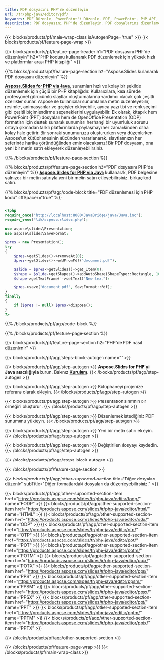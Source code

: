 ```yaml
---
title: PDF dosyasını PHP'de düzenleyin
url: /tr/php-java/editor/pdf/
keywords: PDF Düzenle, PowerPoint'i Düzenle, PDF, PowerPoint, PHP API, PHP Kitaplığı
description: PDF dosyasını PHP'de düzenleyin. PDF dosyalarını düzenlemek için PHP kitaplık API'sini kullanın
---
```


{{< blocks/products/pf/main-wrap-class isAutogenPage="true" >}}
{{< blocks/products/pf/feature-page-wrap >}}

{{< blocks/products/pf/feature-page-header h1="PDF dosyasını PHP'de düzenleyin" h2="PHP kodunu kullanarak PDF düzenlemek için yüksek hızlı ve platformlar arası PHP kitaplığı" >}}

{{% blocks/products/pf/feature-page-section h2="Aspose.Slides kullanarak PDF dosyasını düzenleyin" %}}

[**Aspose.Slides for PHP via Java**](https://products.aspose.com/slides/tr/php-java/), sunumları hızlı ve kolay bir şekilde düzenlemek için güçlü bir PHP kitaplığıdır. Kullanıcılara, kısa sürede profesyonel görünümlü slaytlar oluşturmalarına yardımcı olacak çok çeşitli özellikler sunar. Aspose ile kullanıcılar sunumlarına metin düzenleyebilir, resimler, animasyonlar ve geçişler ekleyebilir, ayrıca yazı tipi ve renk seçimi gibi çeşitli biçimlendirme seçeneklerini uygulayabilir. Ek olarak, kitaplık hem PowerPoint (PPT) dosyaları hem de OpenOffice Presentation (ODP) formatları için destek sunarak sunumları herhangi bir uyumluluk sorunu ortaya çıkmadan farklı platformlarda paylaşmayı her zamankinden daha kolay hale getirir. Bir sonraki sunumunuzu oluştururken veya düzenlerken Aspose'un kütüphanesinin gücünden yararlanarak, slaytlarınızın her seferinde harika göründüğünden emin olacaksınız!
Bir PDF dosyasını, ona yeni bir metin satırı ekleyerek düzenleyebilirsiniz. 

{{% /blocks/products/pf/feature-page-section %}}

{{% blocks/products/pf/feature-page-section  h2="PDF dosyasını PHP'de düzenleyin" %}}
[**Aspose.Slides for PHP via Java**](https://products.aspose.com/slides/tr/php-java/) kullanarak, PDF belgesine yalnızca bir metin satırıyla yeni bir metin satırı ekleyebilirsiniz. birkaç kod satırı.

{{% blocks/products/pf/agp/code-block title="PDF düzenlemesi için PHP kodu" offSpacer="true" %}}

```php

<?php
require_once("http://localhost:8080/JavaBridge/java/Java.inc");
require_once("lib/aspose.slides.php");
 
use aspose\slides\Presentation;
use aspose\slides\SaveFormat;
 
$pres = new Presentation();
try
{
    $pres->getSlides()->removeAt(0);
    $pres->getSlides()->addFromPdf("document.pdf");

    $slide = $pres->getSlides()->get_Item(0);     
    $shape = $slide->getShapes()->addAutoShape(ShapeType::Rectangle, 10, 10, 100, 50);
    $shape->getTextFrame()->setText("New text");

    $pres->save("document.pdf", SaveFormat::Pdf);
}
finally
{
    if ($pres != null) $pres->dispose();
}
?>
```
{{% /blocks/products/pf/agp/code-block %}}

{{% /blocks/products/pf/feature-page-section %}}

{{< blocks/products/pf/feature-page-section  h2="PHP'de PDF nasıl düzenlenir" >}}

{{< blocks/products/pf/agp/steps-block-autogen name="" >}}


{{< blocks/products/pf/agp/step-autogen >}}
**Aspose.Slides for PHP'yi Java aracılığıyla** kurun. Bakınız [**Kurulum**](https://docs.aspose.com/slides/php-java/installation/).
{{< /blocks/products/pf/agp/step-autogen >}}

{{< blocks/products/pf/agp/step-autogen >}}
Kütüphaneyi projenize referans olarak ekleyin.
{{< /blocks/products/pf/agp/step-autogen >}}

{{< blocks/products/pf/agp/step-autogen >}}
Presentation sınıfının bir örneğini oluşturun.
{{< /blocks/products/pf/agp/step-autogen >}}

{{< blocks/products/pf/agp/step-autogen >}}
Düzenlemek istediğiniz PDF sunumunu yükleyin.
{{< /blocks/products/pf/agp/step-autogen >}}

{{< blocks/products/pf/agp/step-autogen >}}
Yeni bir metin satırı ekleyin.
{{< /blocks/products/pf/agp/step-autogen >}}

{{< blocks/products/pf/agp/step-autogen >}}
Değiştirilen dosyayı kaydedin.
{{< /blocks/products/pf/agp/step-autogen >}}

{{< /blocks/products/pf/agp/steps-block-autogen >}}


{{< /blocks/products/pf/feature-page-section >}}

{{< blocks/products/pf/agp/other-supported-section title="Diğer dosyaları düzenle" subTitle="Diğer formatlardaki dosyaları da düzenleyebilirsiniz." >}}

{{< blocks/products/pf/agp/other-supported-section-item href="https://products.aspose.com/slides/tr/php-java/editor/fodp/" name="FODP" >}}
{{< blocks/products/pf/agp/other-supported-section-item href="https://products.aspose.com/slides/tr/php-java/editor/html/" name="HTML" >}}
{{< blocks/products/pf/agp/other-supported-section-item href="https://products.aspose.com/slides/tr/php-java/editor/odp/" name="ODP" >}}
{{< blocks/products/pf/agp/other-supported-section-item href="https://products.aspose.com/slides/tr/php-java/editor/otp/" name="OTP" >}}
{{< blocks/products/pf/agp/other-supported-section-item href="https://products.aspose.com/slides/tr/php-java/editor/pot/" name="POT" >}}
{{< blocks/products/pf/agp/other-supported-section-item href="https://products.aspose.com/slides/tr/php-java/editor/potm/" name="POTM" >}}
{{< blocks/products/pf/agp/other-supported-section-item href="https://products.aspose.com/slides/tr/php-java/editor/potx/" name="POTX" >}}
{{< blocks/products/pf/agp/other-supported-section-item href="https://products.aspose.com/slides/tr/php-java/editor/pps/" name="PPS" >}}
{{< blocks/products/pf/agp/other-supported-section-item href="https://products.aspose.com/slides/tr/php-java/editor/ppsm/" name="PPSM" >}}
{{< blocks/products/pf/agp/other-supported-section-item href="https://products.aspose.com/slides/tr/php-java/editor/ppsx/" name="PPSX" >}}
{{< blocks/products/pf/agp/other-supported-section-item href="https://products.aspose.com/slides/tr/php-java/editor/ppt/" name="PPT" >}}
{{< blocks/products/pf/agp/other-supported-section-item href="https://products.aspose.com/slides/tr/php-java/editor/pptm/" name="PPTM" >}}
{{< blocks/products/pf/agp/other-supported-section-item href="https://products.aspose.com/slides/tr/php-java/editor/pptx/" name="PPTX" >}}


{{< /blocks/products/pf/agp/other-supported-section >}}

{{< /blocks/products/pf/feature-page-wrap >}}
{{< /blocks/products/pf/main-wrap-class >}}
